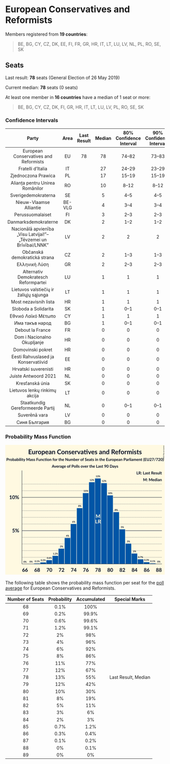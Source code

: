 # European Conservatives and Reformists

Members registered from **19 countries**:

> BE, BG, CY, CZ, DK, EE, FI, FR, GR, HR, IT, LT, LU, LV, NL, PL, RO, SE, SK

## Seats

Last result: **78** seats (General Election of 26 May 2019)

Current median: **78** seats (0 seats)

At least one member in **16 countries** have a median of 1 seat or more:

> BE, BG, CY, CZ, DK, FI, GR, HR, IT, LT, LU, LV, PL, RO, SE, SK

### Confidence Intervals

| Party | Area | Last Result | Median | 80% Confidence Interval | 90% Confidence Interval | 95% Confidence Interval | 99% Confidence Interval |
|:-----:|:----:|:-----------:|:------:|:-----------------------:|:-----------------------:|:-----------------------:|:-----------------------:|
| European Conservatives and Reformists | EU | 78 | 78 | 74–82 | 73–83 | 72–84 | 70–85 |
| Fratelli d’Italia | IT | | 27 | 24–29 | 23–29 | 23–30 | 22–31 |
| Zjednoczona Prawica | PL | | 17 | 15–19 | 15–19 | 15–20 | 14–20 |
| Alianța pentru Unirea Românilor | RO | | 10 | 8–12 | 8–12 | 7–12 | 7–12 |
| Sverigedemokraterna | SE | | 5 | 4–5 | 4–5 | 4–5 | 4–5 |
| Nieuw-Vlaamse Alliantie | BE-VLG | | 4 | 3–4 | 3–4 | 3–4 | 3–4 |
| Perussuomalaiset | FI | | 3 | 2–3 | 2–3 | 2–3 | 2–3 |
| Danmarksdemokraterne | DK | | 2 | 1–2 | 1–2 | 1–2 | 1–2 |
| Nacionālā apvienība „Visu Latvijai!”–„Tēvzemei un Brīvībai/LNNK” | LV | | 2 | 2 | 2 | 2 | 2 |
| Občanská demokratická strana | CZ | | 2 | 1–3 | 1–3 | 1–3 | 1–3 |
| Ελληνική Λύση | GR | | 2 | 2–3 | 2–3 | 1–3 | 1–3 |
| Alternativ Demokratesch Reformpartei | LU | | 1 | 1 | 1 | 1 | 1 |
| Lietuvos valstiečių ir žaliųjų sąjunga | LT | | 1 | 1 | 1 | 1–2 | 0–2 |
| Most nezavisnih lista | HR | | 1 | 1 | 1 | 1 | 0–1 |
| Sloboda a Solidarita | SK | | 1 | 0–1 | 0–1 | 0–1 | 0–2 |
| Εθνικό Λαϊκό Μέτωπο | CY | | 1 | 1 | 1 | 1 | 1 |
| Има такъв народ | BG | | 1 | 0–1 | 0–1 | 0–2 | 0–2 |
| Debout la France | FR | | 0 | 0 | 0 | 0 | 0–5 |
| Dom i Nacionalno Okupljanje | HR | | 0 | 0 | 0 | 0 | 0 |
| Domovinski pokret | HR | | 0 | 0 | 0 | 0 | 0 |
| Eesti Rahvuslased ja Konservatiivid | EE | | 0 | 0 | 0 | 0 | 0 |
| Hrvatski suverenisti | HR | | 0 | 0 | 0 | 0 | 0 |
| Juiste Antwoord 2021 | NL | | 0 | 0 | 0 | 0 | 0 |
| Kresťanská únia | SK | | 0 | 0 | 0 | 0 | 0 |
| Lietuvos lenkų rinkimų akcija | LT | | 0 | 0 | 0 | 0 | 0 |
| Staatkundig Gereformeerde Partij | NL | | 0 | 0–1 | 0–1 | 0–1 | 0–1 |
| Suverēnā vara | LV | | 0 | 0 | 0 | 0 | 0 |
| Синя България | BG | | 0 | 0 | 0 | 0 | 0 |

### Probability Mass Function

![Graph with seats probability mass function not yet produced](average-2025-03-31-seats-pmf-europeanconservativesandreformists.png "Seats Probability Mass Function")

The following table shows the probability mass function per seat for the [poll average](average-2025-03-31.html) for European Conservatives and Reformists.

| Number of Seats | Probability | Accumulated | Special Marks |
|:---------------:|:-----------:|:-----------:|:-------------:|
| 68 | 0.1% | 100% |  |
| 69 | 0.2% | 99.9% |  |
| 70 | 0.6% | 99.6% |  |
| 71 | 1.2% | 99.1% |  |
| 72 | 2% | 98% |  |
| 73 | 4% | 96% |  |
| 74 | 6% | 92% |  |
| 75 | 8% | 86% |  |
| 76 | 11% | 77% |  |
| 77 | 12% | 67% |  |
| 78 | 13% | 55% | Last Result, Median |
| 79 | 12% | 42% |  |
| 80 | 10% | 30% |  |
| 81 | 8% | 19% |  |
| 82 | 5% | 11% |  |
| 83 | 3% | 6% |  |
| 84 | 2% | 3% |  |
| 85 | 0.7% | 1.2% |  |
| 86 | 0.3% | 0.4% |  |
| 87 | 0.1% | 0.2% |  |
| 88 | 0% | 0.1% |  |
| 89 | 0% | 0% |  |


